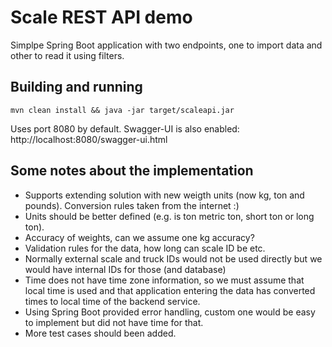# Scale REST API demo

Simplpe Spring Boot application with two endpoints, one to import data and other to read it using filters.

## Building and running

````
mvn clean install && java -jar target/scaleapi.jar
````
Uses port 8080 by default. Swagger-UI is also enabled: http://localhost:8080/swagger-ui.html

## Some notes about the implementation

- Supports extending solution with new weigth units (now kg, ton and pounds). Conversion rules taken from the internet :)
- Units should be better defined (e.g. is ton metric ton, short ton or long ton).
- Accuracy of weights, can we assume one kg accuracy?
- Validation rules for the data, how long can scale ID be etc.
- Normally external scale and truck IDs would not be used directly but we would have internal IDs for those (and database)
- Time does not have time zone information, so we must assume that local time is used and that application entering the data has converted times to local time of the backend service.
- Using Spring Boot provided error handling, custom one would be easy to implement but did not have time for that.
- More test cases should been added.